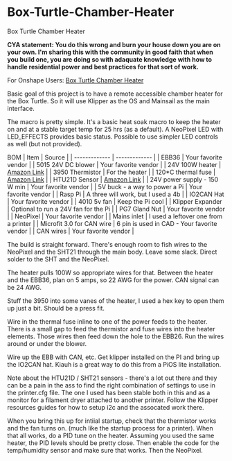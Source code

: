 # Box-Turtle-Chamber-Heater
Box Turtle Chamber Heater

**CYA statement: You do this wrong and burn your house down you are on your own. I'm sharing this with the community in good faith that when you build one, you are doing so with adaquate knowledge with how to handle residential power and best practices for that sort of work.**

For Onshape Users:
[Box Turtle Chamber Heater](https://cad.onshape.com/documents/dbd5d31ea7fb0ca57772b749/w/0325d648209680854414dd13/e/a32dfda47fb2cff5c9efb53f?renderMode=0&uiState=68a8c7e056ba3b52407718ca)

Basic goal of this project is to have a remote accessible chamber heater for the Box Turtle. So it will use Klipper as the OS and Mainsail as the main interface. 

The macro is pretty simple. It's a basic heat soak macro to keep the heater on and at a stable target temp for 25 hrs (as a default). A NeoPixel LED with LED_EFFECTS provides basic status. Possible to use simpler LED controls as well (but not provided). 

BOM
| Item  | Source |
| ------------- | ------------- |
| EBB36  | Your favorite vendor |
| 5015 24V DC blower  | Your favorite vendor |
| 24V 100W heater | [Amazon Link](https://www.amazon.com/dp/B081P58S9L) |
| 3950 Thermistor | For the heater |
| 120*C thermal fuse | [Amazon Link](https://www.amazon.com/dp/B08HMTC5GW) |
| HTU21D Sensor | [Amazon Link](https://www.amazon.com/dp/B0CZTXQX2L) |
| 24V power supply - 150 W min | Your favorite vendor |
| 5V buck - a way to power a Pi | Your favorite vendor |
| Rasp Pi | A three will work, but I used a 4b |
| IO2CAN Hat | Your favorite vendor |
| 4010 5v fan | Keep the Pi cool |
| Klipper Expander | Optional to run a 24V fan for the Pi |
| PG7 Gland Nut | Your favorite vendor |
| NeoPixel | Your favorite vendor |
| Mains inlet | I used a leftover one from a printer |
| Microfit 3.0 for CAN wire | 6 pin is used in CAD - Your favorite vendor |
| CAN wires | Your favorite vendor |

The build is straight forward. There's enough room to fish wires to the NeoPixel and the SHT21 through the main body. Leave some slack. Direct solder to the SHT and the NeoPixel. 

The heater pulls 100W so appropriate wires for that. Between the heater and the EBB36, plan on 5 amps, so 22 AWG for the power. CAN signal can be 24 AWG. 

Stuff the 3950 into some vanes of the heater, I used a hex key to open them up just a bit. Should be a press fit. 

Wire in the thermal fuse inline to one of the power feeds to the heater. There is a small gap to feed the thermistor and fuse wires into the heater elements. Those wires then feed down the hole to the EBB26. Run the wires around or under the blower. 

Wire up the EBB with CAN, etc. Get klipper installed on the PI and bring up the IO2CAN hat. Kiauh is a great way to do this from a PiOS lite installation. 

Note about the HTU21D / SHT21 sensors - there's a lot out there and they can be a pain in the ass to find the right combination of settings to use in the printer.cfg file. The one I used has been stable both in this and as a monitor for a filament dryer attached to another printer. Follow the Klipper resources guides for how to setup i2c and the assocated work there. 

When you bring this up for intiial startup, check that the thermistor works and the fan turns on. (much like the startup process for a printer). When that all works, do a PID tune on the heater. Assuming you used the same heater, the PID levels should be pretty close. Then enable the code for the temp/humidity sensor and make sure that works. Then the NeoPixel. 



